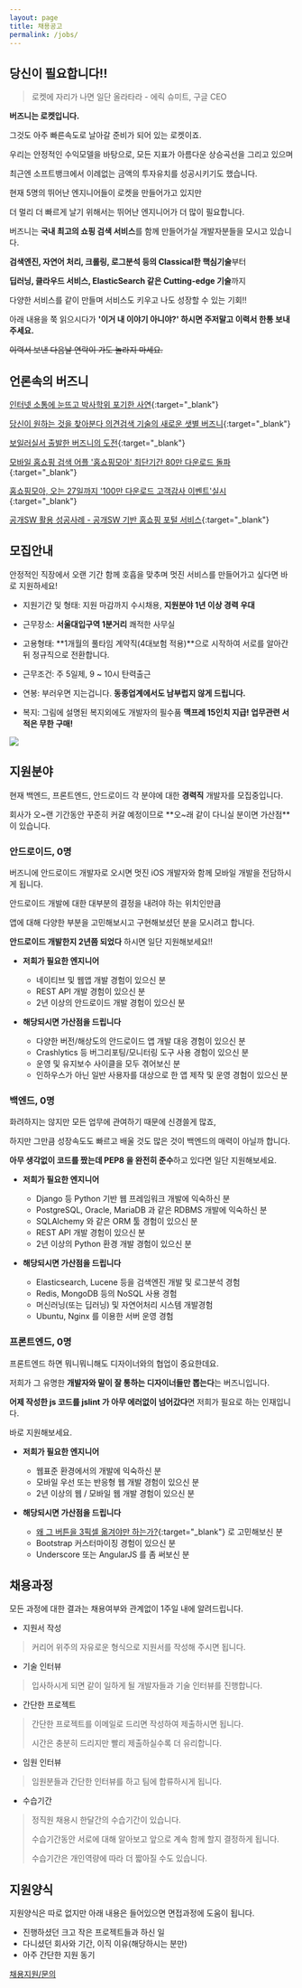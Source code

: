 ```yaml
---
layout: page
title: 채용공고
permalink: /jobs/
---
```


## 당신이 필요합니다!!

> 로켓에 자리가 나면 일단 올라타라 - 에릭 슈미트, 구글 CEO

**버즈니는 로켓입니다.**

그것도 아주 빠른속도로 날아갈 준비가 되어 있는 로켓이죠.

우리는 안정적인 수익모델을 바탕으로, 모든 지표가 아름다운 상승곡선을 그리고 있으며

최근엔 소프트뱅크에서 이례없는 금액의 투자유치를 성공시키기도 했습니다.

현재 5명의 뛰어난 엔지니어들이 로켓을 만들어가고 있지만

더 멀리 더 빠르게 날기 위해서는 뛰어난 엔지니어가 더 많이 필요합니다.

버즈니는 **국내 최고의 쇼핑 검색 서비스**를 함께 만들어가실 개발자분들을 모시고 있습니다.

**검색엔진, 자연어 처리, 크롤링, 로그분석 등의 Classical한 핵심기술**부터

**딥러닝, 클라우드 서비스, ElasticSearch 같은 Cutting-edge 기술**까지

다양한 서비스를 같이 만들며 서비스도 키우고 나도 성장할 수 있는 기회!!

아래 내용을 쭉 읽으시다가 **'이거 내 이야기 아니야?' 하시면 주저말고 이력서 한통 보내주세요.**

<strike>이력서 보낸 다음날 연락이 가도 놀라지 마세요.</strike>


## 언론속의 버즈니

[인터넷 소통에 눈뜨고 박사학위 포기한 사연](http://www.mt.co.kr/view/mtview.php?type=1&no=2011112414483555185&outlink=1){:target="_blank"}

[당신이 원하는 것을 찾아분다 의견검색 기술의 새로운 샛별 버즈니](http://www.ddaily.co.kr/news/article.html?no=100846){:target="_blank"}

[보일러실서 출발한 버즈니의 도전](http://www.bloter.net/archives/146337){:target="_blank"}

[모바일 홈쇼핑 검색 어플 '홈쇼핑모아' 최단기간 80만 다운로드 돌파](http://economy.hankooki.com/lpage/entv/201412/e2014121616330694210.htm){:target="_blank"}

[홈쇼핑모아, 오는 27일까지 '100만 다운로드 고객감사 이벤트'실시](http://mbn.mk.co.kr/pages/news/newsView.php?category=mbn00013&news_seq_no=2211926){:target="_blank"}

[공개SW 활용 성공사례 - 공개SW 기반 홈쇼핑 포털 서비스](http://www.oss.kr/oss_repository10/618097){:target="_blank"}


## 모집안내

안정적인 직장에서 오랜 기간 함께 호흡을 맞추며 멋진 서비스를 만들어가고 싶다면 바로 지원하세요!

* 지원기간 및 형태: 지원 마감까지 수시채용, **지원분야 1년 이상 경력 우대**

* 근무장소: **서울대입구역 1분거리** 쾌적한 사무실

* 고용형태: **1개월의 풀타임 계약직(4대보험 적용)**으로 시작하여 서로를 알아간뒤 정규직으로 전환합니다.

* 근무조건: 주 5일제, 9 ~ 10시 탄력출근

* 연봉: 부러우면 지는겁니다. **동종업계에서도 남부럽지 않게 드립니다.**

* 복지: 그림에 설명된 복지외에도 개발자의 필수품 **맥프레 15인치 지급! 업무관련 서적은 무한 구매!**


<img src="/images/jobs.jpg"/>



## 지원분야

현재 백엔드, 프론트엔드, 안드로이드 각 분야에 대한 **경력직** 개발자를 모집중입니다.

회사가 오~랜 기간동안 꾸준히 커갈 예정이므로 **오~래 같이 다니실 분이면 가산점**이 있습니다.


### 안드로이드, 0명 

버즈니에 안드로이드 개발자로 오시면 멋진 iOS 개발자와 함께 모바일 개발을 전담하시게 됩니다.

안드로이드 개발에 대한 대부분의 결정을 내려야 하는 위치인만큼 

앱에 대해 다양한 부분을 고민해보시고 구현해보셨던 분을 모시려고 합니다.

**안드로이드 개발한지 2년쯤 되었다** 하시면 일단 지원해보세요!!

* **저희가 필요한 엔지니어**
    - 네이티브 및 웹앱 개발 경험이 있으신 분
    - REST API 개발 경험이 있으신 분
    - 2년 이상의 안드로이드 개발 경험이 있으신 분

* **해당되시면 가산점을 드립니다**
    - 다양한 버전/해상도의 안드로이드 앱 개발 대응 경험이 있으신 분
    - Crashlytics 등 버그리포팅/모니터링 도구 사용 경험이 있으신 분
    - 운영 및 유지보수 사이클을 모두 겪어보신 분
    - 인하우스가 아닌 일반 사용자를 대상으로 한 앱 제작 및 운영 경험이 있으신 분


### 백엔드, 0명

화려하지는 않지만 모든 업무에 관여하기 때문에 신경쓸게 많죠,

하지만 그만큼 성장속도도 빠르고 배울 것도 많은 것이 백엔드의 매력이 아닐까 합니다.

**아무 생각없이 코드를 짰는데 PEP8 을 완전히 준수**하고 있다면 일단 지원해보세요.

* **저희가 필요한 엔지니어**
    - Django 등 Python 기반 웹 프레임워크 개발에 익숙하신 분
    - PostgreSQL, Oracle, MariaDB 과 같은 RDBMS 개발에 익숙하신 분
    - SQLAlchemy 와 같은 ORM 툴 경험이 있으신 분
    - REST API 개발 경험이 있으신 분
    - 2년 이상의 Python 환경 개발 경험이 있으신 분

* **해당되시면 가산점을 드립니다**
    - Elasticsearch, Lucene 등을 검색엔진 개발 및 로그분석 경험
    - Redis, MongoDB 등의 NoSQL 사용 경험
    - 머신러닝(또는 딥러닝) 및 자연어처리 시스템 개발경험
    - Ubuntu, Nginx 를 이용한 서버 운영 경험


### 프론트엔드, 0명

프론트엔드 하면 뭐니뭐니해도 디자이너와의 협업이 중요한데요.

저희가 그 유명한 **개발자와 말이 잘 통하는 디자이너들만 뽑는다**는 버즈니입니다. 

**어제 작성한 js 코드를 jslint 가 아무 에러없이 넘어갔다**면 저희가 필요로 하는 인재입니다.

바로 지원해보세요.

* **저희가 필요한 엔지니어**
    - 웹표준 환경에서의 개발에 익숙하신 분
    - 모바일 우선 또는 반응형 웹 개발 경험이 있으신 분
    - 2년 이상의 웹 / 모바일 웹 개발 경험이 있으신 분

* **해당되시면 가산점을 드립니다**
    - [왜 그 버튼을 3픽셀 옮겨야만 하는가?](http://ppss.kr/archives/21322){:target="_blank"} 로 고민해보신 분 
    - Bootstrap 커스터마이징 경험이 있으신 분
    - Underscore 또는 AngularJS 를 좀 써보신 분


## 채용과정

모든 과정에 대한 결과는 채용여부와 관계없이 1주일 내에 알려드립니다.

 - 지원서 작성

  > 커리어 위주의 자유로운 형식으로 지원서를 작성해 주시면 됩니다.

 - 기술 인터뷰

  > 입사하시게 되면 같이 일하게 될 개발자들과 기술 인터뷰를 진행합니다.

 - 간단한 프로젝트

  > 간단한 프로젝트를 이메일로 드리면 작성하여 제출하시면 됩니다. 
  >
  > 시간은 충분히 드리지만 빨리 제출하실수록 더 유리합니다.

 - 임원 인터뷰

  > 임원분들과 간단한 인터뷰를 하고 팀에 합류하시게 됩니다.

 - 수습기간

  > 정직원 채용시 한달간의 수습기간이 있습니다.
  >
  > 수습기간동안 서로에 대해 알아보고 앞으로 계속 함께 할지 결정하게 됩니다.
  >
  > 수습기간은 개인역량에 따라 더 짧아질 수도 있습니다.


## 지원양식

지원양식은 따로 없지만 아래 내용은 들어있으면 면접과정에 도움이 됩니다.

 * 진행하셨던 크고 작은 프로젝트들과 하신 일
 * 다니셨던 회사와 기간, 이직 이유(해당하시는 분만)
 * 아주 간단한 지원 동기


<div class="post-footer">
    <div class="container">
        <div class="back-btn">
            <a href="mailto:recruit@buzzni.com">채용지원/문의</a>
        </div>
    </div>
</div>
